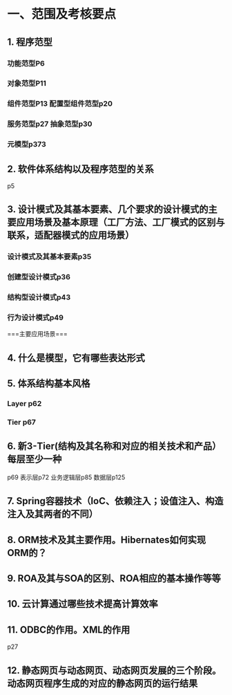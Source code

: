 # 一、范围及考核要点
## 1. 程序范型
### 功能范型P6
### 对象范型P11
### 组件范型P13  配置型组件范型p20
### 服务范型p27 抽象范型p30
### 元模型p373


## 2. 软件体系结构以及程序范型的关系
p5



## 3. 设计模式及其基本要素、几个要求的设计模式的主要应用场景及基本原理（工厂方法、工厂模式的区别与联系，适配器模式的应用场景）
### 设计模式及其基本要素p35
### 创建型设计模式p36
### 结构型设计模式p43
### 行为设计模式p49
===主要应用场景===


## 4. 什么是模型，它有哪些表达形式


## 5. 体系结构基本风格
### Layer p62
### Tier p67

## 6. 新3-Tier(结构及其名称和对应的相关技术和产品）每层至少一种
p69
表示层p72
业务逻辑层p85
数据层p125

## 7. Spring容器技术（loC、依赖注入；设值注入、构造注入及其两者的不同）


## 8. ORM技术及其主要作用。Hibernates如何实现ORM的？


## 9. ROA及其与SOA的区别、ROA相应的基本操作等等


## 10. 云计算通过哪些技术提高计算效率


## 11. ODBC的作用。XML的作用
p27

## 12. 静态网页与动态网页、动态网页发展的三个阶段。动态网页程序生成的对应的静态网页的运行结果